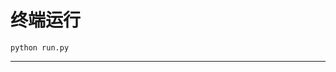# 终端运行

```shell
python run.py
```
********************************************************************************************************************************************************************************************************************************************************************************************************************************************************************************************